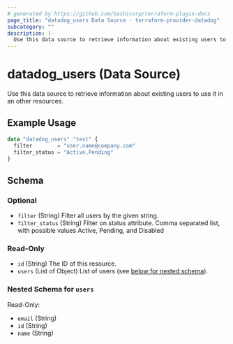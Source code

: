```yaml
---
# generated by https://github.com/hashicorp/terraform-plugin-docs
page_title: "datadog_users Data Source - terraform-provider-datadog"
subcategory: ""
description: |-
  Use this data source to retrieve information about existing users to use it in an other resources.
---
```


# datadog_users (Data Source)

Use this data source to retrieve information about existing users to use it in an other resources.

## Example Usage

```terraform
data "datadog_users" "test" {
  filter        = "user.name@company.com"
  filter_status = "Active,Pending"
}
```

<!-- schema generated by tfplugindocs -->
## Schema

### Optional

- `filter` (String) Filter all users by the given string.
- `filter_status` (String) Filter on status attribute. Comma separated list, with possible values Active, Pending, and Disabled

### Read-Only

- `id` (String) The ID of this resource.
- `users` (List of Object) List of users (see [below for nested schema](#nestedatt--users)).

<a id="nestedatt--users"></a>
### Nested Schema for `users`

Read-Only:

- `email` (String)
- `id` (String)
- `name` (String)
